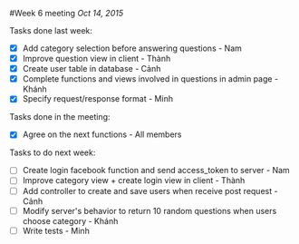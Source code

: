 #Week 6 meeting
*Oct 14, 2015*

Tasks done last week:
 - [x] Add category selection before answering questions - Nam
 - [x] Improve question view in client - Thành
 - [x] Create user table in database - Cảnh
 - [x] Complete functions and views involved in questions in admin page - Khánh
 - [x] Specify request/response format - Minh
 
Tasks done in the meeting:
 - [x] Agree on the next functions - All members
 
Tasks to do next week:
 - [ ] Create login facebook function and send access_token to server - Nam
 - [ ] Improve category view + create login view in client - Thành
 - [ ] Add controller to create and save users when receive post request - Cảnh
 - [ ] Modify server's behavior to return 10 random questions when users choose category - Khánh
 - [ ] Write tests - Minh 
